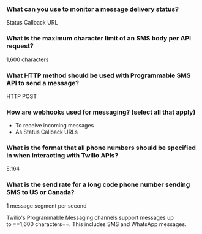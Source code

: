 ### What can you use to monitor a **message delivery status**?

Status Callback URL

### What is the maximum character limit of an SMS body **per API request**?

1,600 characters

### What HTTP method should be used with Programmable SMS API to **send a message**?

HTTP POST

### How are **webhooks** used for messaging? (select all that apply)

- To receive incoming messages
- As Status Callback URLs

### What is the **format** that all phone numbers should be specified in when interacting with Twilio APIs?

E.164

### What is the send rate for a **long code** phone number sending SMS **to US or Canada**?

1 message segment per second


Twilio's Programmable Messaging channels support messages up to ==1,600 characters==. This includes SMS and WhatsApp messages.

